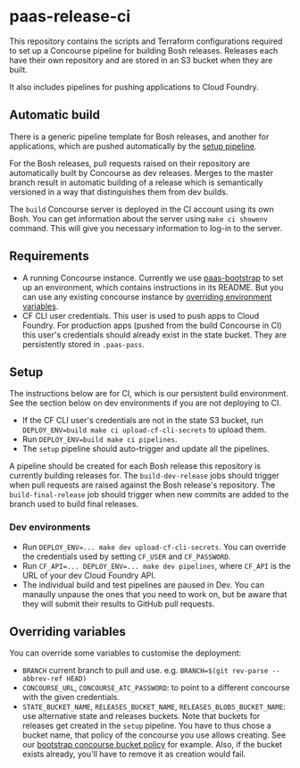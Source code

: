 # paas-release-ci

This repository contains the scripts and Terraform configurations required to set up a Concourse pipeline for building Bosh releases. Releases each have their own repository and are stored in an S3 bucket when they are built.

It also includes pipelines for pushing applications to Cloud Foundry.

## Automatic build

There is a generic pipeline template for Bosh releases, and another for applications, which are pushed automatically by the [setup pipeline](pipelines/setup.yml).

For the Bosh releases, pull requests raised on their repository are automatically built by Concourse as dev releases. Merges to the master branch result in automatic building of a release which is semantically versioned in a way that distinguishes them from dev builds.

The `build` Concourse server is deployed in the CI account using its own Bosh. You can get information about the server using `make ci showenv` command. This will give you necessary information to log-in to the server.

## Requirements

* A running Concourse instance. Currently we use [paas-bootstrap](https://github.com/alphagov/paas-bootstrap) to set up an environment, which contains instructions in its README. But you can use any existing concourse instance by [overriding environment variables](#overriding-variables).
* CF CLI user credentials. This user is used to push apps to Cloud Foundry. For production apps (pushed from the build Concourse in CI) this user's credentials should already exist in the state bucket. They are persistently stored in `.paas-pass`.

## Setup

The instructions below are for CI, which is our persistent build environment. See the section below on dev environments if you are not deploying to CI.

* If the CF CLI user's credentials are not in the state S3 bucket, run `DEPLOY_ENV=build make ci upload-cf-cli-secrets` to upload them.
* Run `DEPLOY_ENV=build make ci pipelines`.
* The `setup` pipeline should auto-trigger and update all the pipelines.

A pipeline should be created for each Bosh release this repository is currently building releases for. The `build-dev-release` jobs should trigger when pull requests are raised against the Bosh release's repository. The `build-final-release` job should trigger when new commits are added to the branch used to build final releases.

### Dev environments

* Run `DEPLOY_ENV=... make dev upload-cf-cli-secrets`. You can override the credentials used by setting `CF_USER` and `CF_PASSWORD`.
* Run `CF_API=... DEPLOY_ENV=... make dev pipelines`, where `CF_API` is the URL of your dev Cloud Foundry API.
* The individual build and test pipelines are paused in Dev. You can manaully unpause the ones that you need to work on, but be aware that they will submit their results to GitHub pull requests.

## Overriding variables

You can override some variables to customise the deployment:
 * `BRANCH` current branch to pull and use. e.g. `BRANCH=$(git rev-parse --abbrev-ref HEAD)`
 * `CONCOURSE_URL`, `CONCOURSE_ATC_PASSWORD`: to point to a different concourse with the given credentials.
 * `STATE_BUCKET_NAME`, `RELEASES_BUCKET_NAME`, `RELEASES_BLOBS_BUCKET_NAME`: use alternative state and releases buckets. Note that buckets for releases get created in the `setup` pipeline. You have to thus chose a bucket name, that policy of the concourse you use allows creating. See our [bootstrap concourse bucket policy](https://github.digital.cabinet-office.gov.uk/government-paas/aws-account-wide-terraform/blob/master/policies-json/concourse_manage_s3_buckets.json) for example. Also, if the bucket exists already, you'll have to remove it as creation would fail.
